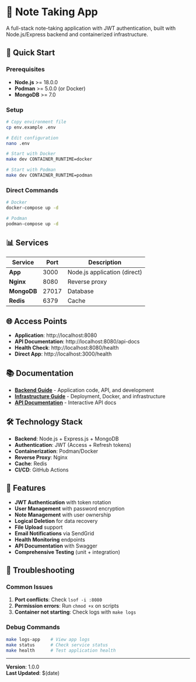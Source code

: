 # 📝 Note Taking App

A full-stack note-taking application with JWT authentication, built with Node.js/Express backend and containerized infrastructure.

## 🚀 Quick Start

### Prerequisites
- **Node.js** >= 18.0.0
- **Podman** >= 5.0.0 (or Docker)
- **MongoDB** >= 7.0

### Setup
```bash
# Copy environment file
cp env.example .env

# Edit configuration
nano .env

# Start with Docker
make dev CONTAINER_RUNTIME=docker

# Start with Podman  
make dev CONTAINER_RUNTIME=podman
```

### Direct Commands
```bash
# Docker
docker-compose up -d

# Podman
podman-compose up -d
```

## 📊 Services

| Service | Port | Description |
|---------|------|-------------|
| **App** | 3000 | Node.js application (direct) |
| **Nginx** | 8080 | Reverse proxy |
| **MongoDB** | 27017 | Database |
| **Redis** | 6379 | Cache |

## 🌐 Access Points

- **Application**: http://localhost:8080
- **API Documentation**: http://localhost:8080/api-docs
- **Health Check**: http://localhost:8080/health
- **Direct App**: http://localhost:3000/health

## 📚 Documentation

- **[Backend Guide](docs/BACKEND.md)** - Application code, API, and development
- **[Infrastructure Guide](docs/INFRASTRUCTURE.md)** - Deployment, Docker, and infrastructure
- **[API Documentation](http://localhost:8080/api-docs)** - Interactive API docs

## 🛠️ Technology Stack

- **Backend**: Node.js + Express.js + MongoDB
- **Authentication**: JWT (Access + Refresh tokens)
- **Containerization**: Podman/Docker
- **Reverse Proxy**: Nginx
- **Cache**: Redis
- **CI/CD**: GitHub Actions

## 🔧 Features

- **JWT Authentication** with token rotation
- **User Management** with password encryption
- **Note Management** with user ownership
- **Logical Deletion** for data recovery
- **File Upload** support
- **Email Notifications** via SendGrid
- **Health Monitoring** endpoints
- **API Documentation** with Swagger
- **Comprehensive Testing** (unit + integration)

## 🚨 Troubleshooting

### Common Issues
1. **Port conflicts**: Check `lsof -i :8080`
2. **Permission errors**: Run `chmod +x` on scripts
3. **Container not starting**: Check logs with `make logs`

### Debug Commands
```bash
make logs-app    # View app logs
make status      # Check service status
make health      # Test application health
```

---

**Version**: 1.0.0  
**Last Updated**: $(date)